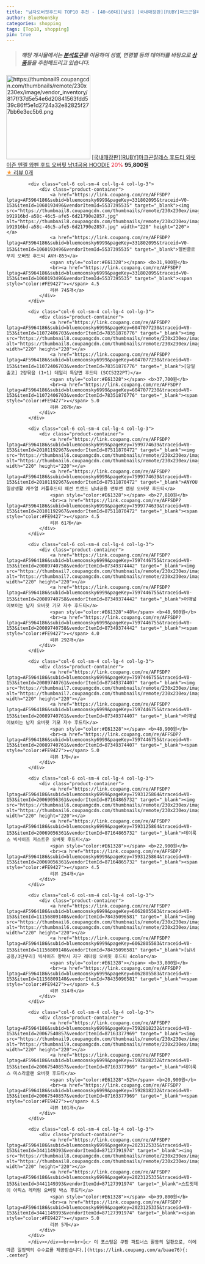 ```yaml
---
title: "남자오버핏후드티 TOP10 추천 - [40~60대][남성] [국내매장판][RUBY]마크곤잘레스 후드티 와릿이즌 엔젤 와펜 후드 오버핏 남녀공용 HOODIE"
author: BlueMoonSky
categories: shopping
tags: [Top10, shopping]
pin: true
---
```


> ##### 해당 게시물에서는 [**분석도구**](https://itemscout.io/)를 이용하여 **성별**, **연령별** 등의 데이터를 바탕으로 [**상품**](https://link.coupang.com/a/baae76)들을 추천해드리고 있습니다.
<div class="container"><div class="row">
            <div class="col-6 col-sm-4 col-lg-4 col-lg-3">
                <div class="product-container">
                    <a href="https://link.coupang.com/re/AFFSDP?lptag=AF5964186&subid=bluemoonsky6999&pageKey=7710831232&traceid=V0-153&itemId=20669225492&vendorItemId=87635251504" target="_blank"><img src="https://thumbnail9.coupangcdn.com/thumbnails/remote/230x230ex/image/vendor_inventory/817f/37d5e54e6d20841563fdd539c86ff5e1d2724a32e82825f277bb6e3ec5b6.png" alt="https://thumbnail9.coupangcdn.com/thumbnails/remote/230x230ex/image/vendor_inventory/817f/37d5e54e6d20841563fdd539c86ff5e1d2724a32e82825f277bb6e3ec5b6.png" width="220" height="220"></a>
                    <a href="https://link.coupang.com/re/AFFSDP?lptag=AF5964186&subid=bluemoonsky6999&pageKey=7710831232&traceid=V0-153&itemId=20669225492&vendorItemId=87635251504" target="_blank">[국내매장판][RUBY]마크곤잘레스 후드티 와릿이즌 엔젤 와펜 후드 오버핏 남녀공용 HOODIE</a>
                    <span style="color:#E61328">20%</span> <b>95,800원</b>
                    <br><a href="https://link.coupang.com/re/AFFSDP?lptag=AF5964186&subid=bluemoonsky6999&pageKey=7710831232&traceid=V0-153&itemId=20669225492&vendorItemId=87635251504" target="_blank"><span style="color:#FE9427">★</span> 
                    리뷰 0개</a>
                </div>
            </div>
            
            <div class="col-6 col-sm-4 col-lg-4 col-lg-3">
                <div class="product-container">
                    <a href="https://link.coupang.com/re/AFFSDP?lptag=AF5964186&subid=bluemoonsky6999&pageKey=331802095&traceid=V0-153&itemId=1060193496&vendorItemId=5537395535" target="_blank"><img src="https://thumbnail8.coupangcdn.com/thumbnails/remote/230x230ex/image/retail/images/2340751187967802-b91916bd-a58c-46c5-afe5-6d21790e2857.jpg" alt="https://thumbnail8.coupangcdn.com/thumbnails/remote/230x230ex/image/retail/images/2340751187967802-b91916bd-a58c-46c5-afe5-6d21790e2857.jpg" width="220" height="220"></a>
                    <a href="https://link.coupang.com/re/AFFSDP?lptag=AF5964186&subid=bluemoonsky6999&pageKey=331802095&traceid=V0-153&itemId=1060193496&vendorItemId=5537395535" target="_blank">앨빈클로 무지 오버핏 후드티 AVH-855</a>
                    <span style="color:#E61328"></span> <b>31,900원</b>
                    <br><a href="https://link.coupang.com/re/AFFSDP?lptag=AF5964186&subid=bluemoonsky6999&pageKey=331802095&traceid=V0-153&itemId=1060193496&vendorItemId=5537395535" target="_blank"><span style="color:#FE9427">★</span> 4.5
                    리뷰 745개</a>
                </div>
            </div>
            
            <div class="col-6 col-sm-4 col-lg-4 col-lg-3">
                <div class="product-container">
                    <a href="https://link.coupang.com/re/AFFSDP?lptag=AF5964186&subid=bluemoonsky6999&pageKey=6047077230&traceid=V0-153&itemId=11072406703&vendorItemId=78351876776" target="_blank"><img src="https://thumbnail8.coupangcdn.com/thumbnails/remote/230x230ex/image/vendor_inventory/e714/6fdf42b2bf09797eb80e4c473900ab30cfd653517c57c1e9381a2df900bf.jpg" alt="https://thumbnail8.coupangcdn.com/thumbnails/remote/230x230ex/image/vendor_inventory/e714/6fdf42b2bf09797eb80e4c473900ab30cfd653517c57c1e9381a2df900bf.jpg" width="220" height="220"></a>
                    <a href="https://link.coupang.com/re/AFFSDP?lptag=AF5964186&subid=bluemoonsky6999&pageKey=6047077230&traceid=V0-153&itemId=11072406703&vendorItemId=78351876776" target="_blank">[당일출고] 2장묶음 (1+1) 데일리 특양면 후드티 (SCC5222PT)</a>
                    <span style="color:#E61328"></span> <b>37,700원</b>
                    <br><a href="https://link.coupang.com/re/AFFSDP?lptag=AF5964186&subid=bluemoonsky6999&pageKey=6047077230&traceid=V0-153&itemId=11072406703&vendorItemId=78351876776" target="_blank"><span style="color:#FE9427">★</span> 5.0
                    리뷰 20개</a>
                </div>
            </div>
            
            <div class="col-6 col-sm-4 col-lg-4 col-lg-3">
                <div class="product-container">
                    <a href="https://link.coupang.com/re/AFFSDP?lptag=AF5964186&subid=bluemoonsky6999&pageKey=7599774639&traceid=V0-153&itemId=20101192967&vendorItemId=87511870472" target="_blank"><img src="https://thumbnail6.coupangcdn.com/thumbnails/remote/230x230ex/image/vendor_inventory/6cce/35f61a845494de56643cb5af2420944f207d409b6b0f335cb6b80e710897.jpg" alt="https://thumbnail6.coupangcdn.com/thumbnails/remote/230x230ex/image/vendor_inventory/6cce/35f61a845494de56643cb5af2420944f207d409b6b0f335cb6b80e710897.jpg" width="220" height="220"></a>
                    <a href="https://link.coupang.com/re/AFFSDP?lptag=AF5964186&subid=bluemoonsky6999&pageKey=7599774639&traceid=V0-153&itemId=20101192967&vendorItemId=87511870472" target="_blank">ANYOU 일상생활 캐주얼 커플후드티 패션 트렌드 남녀공용 맨투맨 캠핑 오버핏 후드티</a>
                    <span style="color:#E61328"></span> <b>27,810원</b>
                    <br><a href="https://link.coupang.com/re/AFFSDP?lptag=AF5964186&subid=bluemoonsky6999&pageKey=7599774639&traceid=V0-153&itemId=20101192967&vendorItemId=87511870472" target="_blank"><span style="color:#FE9427">★</span> 4.5
                    리뷰 61개</a>
                </div>
            </div>
            
            <div class="col-6 col-sm-4 col-lg-4 col-lg-3">
                <div class="product-container">
                    <a href="https://link.coupang.com/re/AFFSDP?lptag=AF5964186&subid=bluemoonsky6999&pageKey=7597446755&traceid=V0-153&itemId=20089740758&vendorItemId=87349374442" target="_blank"><img src="https://thumbnail7.coupangcdn.com/thumbnails/remote/230x230ex/image/vendor_inventory/0bba/558b5a6b5d55f941e9e2b1fa0c067dab04e494118e43c597a6a9efc37445.jpg" alt="https://thumbnail7.coupangcdn.com/thumbnails/remote/230x230ex/image/vendor_inventory/0bba/558b5a6b5d55f941e9e2b1fa0c067dab04e494118e43c597a6a9efc37445.jpg" width="220" height="220"></a>
                    <a href="https://link.coupang.com/re/AFFSDP?lptag=AF5964186&subid=bluemoonsky6999&pageKey=7597446755&traceid=V0-153&itemId=20089740758&vendorItemId=87349374442" target="_blank">어깨넓어보이는 남자 오버핏 기모 자수 후드티</a>
                    <span style="color:#E61328">48%</span> <b>48,900원</b>
                    <br><a href="https://link.coupang.com/re/AFFSDP?lptag=AF5964186&subid=bluemoonsky6999&pageKey=7597446755&traceid=V0-153&itemId=20089740758&vendorItemId=87349374442" target="_blank"><span style="color:#FE9427">★</span> 4.0
                    리뷰 292개</a>
                </div>
            </div>
            
            <div class="col-6 col-sm-4 col-lg-4 col-lg-3">
                <div class="product-container">
                    <a href="https://link.coupang.com/re/AFFSDP?lptag=AF5964186&subid=bluemoonsky6999&pageKey=7597446755&traceid=V0-153&itemId=20089740761&vendorItemId=87349374407" target="_blank"><img src="https://thumbnail7.coupangcdn.com/thumbnails/remote/230x230ex/image/vendor_inventory/55b4/1ce21c0f3581bea4375c4dd69b230cfada141b807c351c5010f6c778afb9.jpg" alt="https://thumbnail7.coupangcdn.com/thumbnails/remote/230x230ex/image/vendor_inventory/55b4/1ce21c0f3581bea4375c4dd69b230cfada141b807c351c5010f6c778afb9.jpg" width="220" height="220"></a>
                    <a href="https://link.coupang.com/re/AFFSDP?lptag=AF5964186&subid=bluemoonsky6999&pageKey=7597446755&traceid=V0-153&itemId=20089740761&vendorItemId=87349374407" target="_blank">어깨넓어보이는 남자 오버핏 기모 자수 후드티</a>
                    <span style="color:#E61328"></span> <b>48,900원</b>
                    <br><a href="https://link.coupang.com/re/AFFSDP?lptag=AF5964186&subid=bluemoonsky6999&pageKey=7597446755&traceid=V0-153&itemId=20089740761&vendorItemId=87349374407" target="_blank"><span style="color:#FE9427">★</span> 5.0
                    리뷰 1개</a>
                </div>
            </div>
            
            <div class="col-6 col-sm-4 col-lg-4 col-lg-3">
                <div class="product-container">
                    <a href="https://link.coupang.com/re/AFFSDP?lptag=AF5964186&subid=bluemoonsky6999&pageKey=7593125864&traceid=V0-153&itemId=20069056361&vendorItemId=87164865732" target="_blank"><img src="https://thumbnail6.coupangcdn.com/thumbnails/remote/230x230ex/image/vendor_inventory/74a5/f3d082ee8c38c0cafb0ca040d80ea717ae624181ac38179c9993d7d84758.png" alt="https://thumbnail6.coupangcdn.com/thumbnails/remote/230x230ex/image/vendor_inventory/74a5/f3d082ee8c38c0cafb0ca040d80ea717ae624181ac38179c9993d7d84758.png" width="220" height="220"></a>
                    <a href="https://link.coupang.com/re/AFFSDP?lptag=AF5964186&subid=bluemoonsky6999&pageKey=7593125864&traceid=V0-153&itemId=20069056361&vendorItemId=87164865732" target="_blank">데이룩스 빅사이즈 저스트유 오버핏 후드티</a>
                    <span style="color:#E61328"></span> <b>22,900원</b>
                    <br><a href="https://link.coupang.com/re/AFFSDP?lptag=AF5964186&subid=bluemoonsky6999&pageKey=7593125864&traceid=V0-153&itemId=20069056361&vendorItemId=87164865732" target="_blank"><span style="color:#FE9427">★</span> 4.5
                    리뷰 254개</a>
                </div>
            </div>
            
            <div class="col-6 col-sm-4 col-lg-4 col-lg-3">
                <div class="product-container">
                    <a href="https://link.coupang.com/re/AFFSDP?lptag=AF5964186&subid=bluemoonsky6999&pageKey=6062805583&traceid=V0-153&itemId=11156809140&vendorItemId=78435096581" target="_blank"><img src="https://thumbnail6.coupangcdn.com/thumbnails/remote/230x230ex/image/vendor_inventory/5025/5da70686490edbe8d83b03b74953365524dc64dcf06b46198f8af4785030.jpeg" alt="https://thumbnail6.coupangcdn.com/thumbnails/remote/230x230ex/image/vendor_inventory/5025/5da70686490edbe8d83b03b74953365524dc64dcf06b46198f8af4785030.jpeg" width="220" height="220"></a>
                    <a href="https://link.coupang.com/re/AFFSDP?lptag=AF5964186&subid=bluemoonsky6999&pageKey=6062805583&traceid=V0-153&itemId=11156809140&vendorItemId=78435096581" target="_blank">[남녀공용/3단쭈리] 빅사이즈 왕박시 지구 레터링 오버핏 후드티 4color</a>
                    <span style="color:#E61328"></span> <b>33,800원</b>
                    <br><a href="https://link.coupang.com/re/AFFSDP?lptag=AF5964186&subid=bluemoonsky6999&pageKey=6062805583&traceid=V0-153&itemId=11156809140&vendorItemId=78435096581" target="_blank"><span style="color:#FE9427">★</span> 4.5
                    리뷰 314개</a>
                </div>
            </div>
            
            <div class="col-6 col-sm-4 col-lg-4 col-lg-3">
                <div class="product-container">
                    <a href="https://link.coupang.com/re/AFFSDP?lptag=AF5964186&subid=bluemoonsky6999&pageKey=7592818232&traceid=V0-153&itemId=20067540857&vendorItemId=87163377969" target="_blank"><img src="https://thumbnail9.coupangcdn.com/thumbnails/remote/230x230ex/image/vendor_inventory/16e1/fbd17b2c66458c86d57d723bef92b77c133deb630830ef75783ceaf89eff.png" alt="https://thumbnail9.coupangcdn.com/thumbnails/remote/230x230ex/image/vendor_inventory/16e1/fbd17b2c66458c86d57d723bef92b77c133deb630830ef75783ceaf89eff.png" width="220" height="220"></a>
                    <a href="https://link.coupang.com/re/AFFSDP?lptag=AF5964186&subid=bluemoonsky6999&pageKey=7592818232&traceid=V0-153&itemId=20067540857&vendorItemId=87163377969" target="_blank">데이룩스 미스라클랜 오버핏 후드티</a>
                    <span style="color:#E61328">52%</span> <b>20,900원</b>
                    <br><a href="https://link.coupang.com/re/AFFSDP?lptag=AF5964186&subid=bluemoonsky6999&pageKey=7592818232&traceid=V0-153&itemId=20067540857&vendorItemId=87163377969" target="_blank"><span style="color:#FE9427">★</span> 4.5
                    리뷰 101개</a>
                </div>
            </div>
            
            <div class="col-6 col-sm-4 col-lg-4 col-lg-3">
                <div class="product-container">
                    <a href="https://link.coupang.com/re/AFFSDP?lptag=AF5964186&subid=bluemoonsky6999&pageKey=2023125335&traceid=V0-153&itemId=3441149393&vendorItemId=87127391974" target="_blank"><img src="https://thumbnail8.coupangcdn.com/thumbnails/remote/230x230ex/image/vendor_inventory/045d/0e51765e53da1f512f4bc65cd0706caee50bf9cb48519b9aca70ea860a79.jpg" alt="https://thumbnail8.coupangcdn.com/thumbnails/remote/230x230ex/image/vendor_inventory/045d/0e51765e53da1f512f4bc65cd0706caee50bf9cb48519b9aca70ea860a79.jpg" width="220" height="220"></a>
                    <a href="https://link.coupang.com/re/AFFSDP?lptag=AF5964186&subid=bluemoonsky6999&pageKey=2023125335&traceid=V0-153&itemId=3441149393&vendorItemId=87127391974" target="_blank">스트릿제이 아픽스 레터링 오버핏 박스 후드티</a>
                    <span style="color:#E61328"></span> <b>39,800원</b>
                    <br><a href="https://link.coupang.com/re/AFFSDP?lptag=AF5964186&subid=bluemoonsky6999&pageKey=2023125335&traceid=V0-153&itemId=3441149393&vendorItemId=87127391974" target="_blank"><span style="color:#FE9427">★</span> 5.0
                    리뷰 5개</a>
                </div>
            </div>
            </div></div><br><br>[👉 이 포스팅은 쿠팡 파트너스 활동의 일환으로, 이에 따른 일정액의 수수료를 제공받습니다.](https://link.coupang.com/a/baae76){: .center}